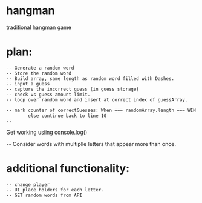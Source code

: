# hangman

traditional hangman game

# plan:

    -- Generate a random word
    -- Store the random word
    -- Build array, same length as random word filled with Dashes.
    -- input a guess
    -- capture the incorrect guess (in guess storage)
    -- check vs guess amount limit.
    -- loop over random word and insert at correct index of guessArray.

    -- mark counter of correctGuesses: When === randomArray.length === WIN
            else continue back to line 10
    --

Get working usiing console.log()

-- Consider words with multiplle letters that appear more than once.

# additional functionality:

    -- change player
    -- UI place holders for each letter.
    -- GET random words from API
